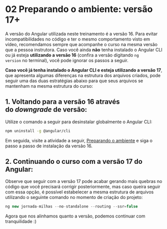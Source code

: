 # 02 Preparando o ambiente: versão 17+

A versão do Angular utilizada neste treinamento é a versão 16. Para evitar incompatibilidades no código e ter o mesmo comportamento visto em vídeo, recomendamos sempre que acompanhe o curso na mesma versão que a pessoa instrutora. Caso você ainda **não** tenha instalado o Angular CLI ou já esteja **utilizando a versão 16** (confira a versão digitando `ng version` no terminal), você pode ignorar os passos a seguir.

**Caso você já tenha instalado o Angular CLI e esteja utilizando a versão 17**, que apresenta algumas diferenças na estrutura dos arquivos criados, pode seguir uma das duas estratégias abaixo para que seus arquivos se mantenham na mesma estrutura do curso:

## 1. Voltando para a versão 16 através do _downgrade_ de versão:

Utilize o comando a seguir para desinstalar globalmente o Angular CLI:

```bash
npm uninstall -g @angular/cli
```

Em seguida, visite a atividade a seguir, [Preparando o ambiente](https://cursos.alura.com.br/course/angular-componentizacao-design-angular-material/task/133200) e siga o passo a passo de instalação da versão 16.

## 2. Continuando o curso com a versão 17 do Angular:

Observe que seguir com a versão 17 pode acabar gerando mais quebras no código que você precisará corrigir posteriormente, mas caso queira seguir com essa opção, é possível estabelecer a mesma estrutura de arquivos utilizando o seguinte comando no momento de criação do projeto:

```cpp
ng new jornada-milhas --no-standalone --routing --ssr=false
```

Agora que nos alinhamos quanto a versão, podemos continuar com tranquilidade :)

